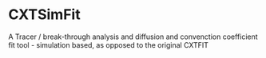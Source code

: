 # CXTSimFit
A Tracer / break-through analysis and diffusion and convenction coefficient fit tool - simulation based, as opposed to the original CXTFIT
